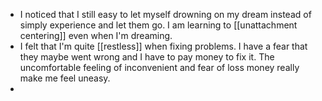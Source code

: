 - I noticed that I still easy to let myself drowning on my dream instead of simply experience and let them go. I am learning to [[unattachment centering]] even when I'm dreaming. 
- I felt that I'm quite [[restless]] when fixing problems. I have a fear that they maybe went wrong and I have to pay money to fix it. The uncomfortable feeling of inconvenient and fear of loss money really make me feel uneasy.
- 
